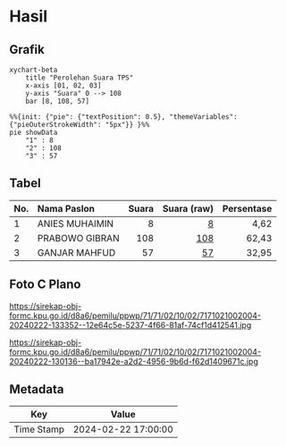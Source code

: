 # Hasil

## Grafik

```mermaid
xychart-beta
    title "Perolehan Suara TPS"
    x-axis [01, 02, 03]
    y-axis "Suara" 0 --> 108
    bar [8, 108, 57]
```

```mermaid
%%{init: {"pie": {"textPosition": 0.5}, "themeVariables": {"pieOuterStrokeWidth": "5px"}} }%%
pie showData
    "1" : 8
    "2" : 108
    "3" : 57
```

## Tabel

| No. | Nama Paslon    | Suara | Suara (raw) | Persentase |
|:--- |:-------------- | -----:| -----------:| ----------:|
| 1   | ANIES MUHAIMIN | 8     | [8][p-1]    | 4,62       |
| 2   | PRABOWO GIBRAN | 108   | [108][p-2]  | 62,43      |
| 3   | GANJAR MAHFUD  | 57    | [57][p-3]   | 32,95      |


[p-1]: https://github.com/gigit-pemilu/pemilu-2024-71-sulawesi-utara/blob/main/pilpres/hitung-suara/sub/71-sulawesi-utara/sub/71-kota-manado/sub/02-tuminiting/sub/1002-tuminting/sub/004-tps/sub/paslon-1.txt
[p-2]: https://github.com/gigit-pemilu/pemilu-2024-71-sulawesi-utara/blob/main/pilpres/hitung-suara/sub/71-sulawesi-utara/sub/71-kota-manado/sub/02-tuminiting/sub/1002-tuminting/sub/004-tps/sub/paslon-2.txt
[p-3]: https://github.com/gigit-pemilu/pemilu-2024-71-sulawesi-utara/blob/main/pilpres/hitung-suara/sub/71-sulawesi-utara/sub/71-kota-manado/sub/02-tuminiting/sub/1002-tuminting/sub/004-tps/sub/paslon-3.txt

## Foto C Plano

https://sirekap-obj-formc.kpu.go.id/d8a6/pemilu/ppwp/71/71/02/10/02/7171021002004-20240222-133352--12e64c5e-5237-4f66-81af-74cf1d412541.jpg

https://sirekap-obj-formc.kpu.go.id/d8a6/pemilu/ppwp/71/71/02/10/02/7171021002004-20240222-130136--ba17942e-a2d2-4956-9b6d-f62d1409671c.jpg


## Metadata

| Key        | Value               |
| ---------- | ------------------- |
| Time Stamp | 2024-02-22 17:00:00 |



